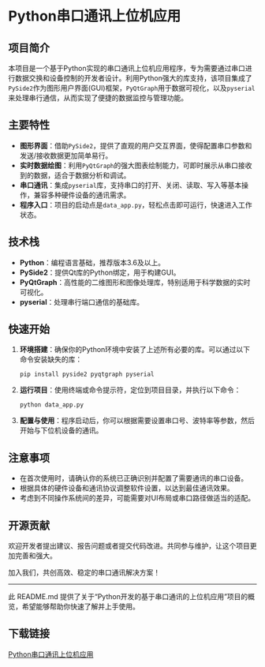 # Python串口通讯上位机应用

## 项目简介

本项目是一个基于Python实现的串口通讯上位机应用程序，专为需要通过串口进行数据交换和设备控制的开发者设计。利用Python强大的库支持，该项目集成了`PySide2`作为图形用户界面(GUI)框架，`PyQtGraph`用于数据可视化，以及`pyserial`来处理串行通信，从而实现了便捷的数据监控与管理功能。

## 主要特性

- **图形界面**：借助`PySide2`，提供了直观的用户交互界面，使得配置串口参数和发送/接收数据更加简单易行。
- **实时数据绘图**：利用`PyQtGraph`的强大图表绘制能力，可即时展示从串口接收到的数据，适合于数据分析和调试。
- **串口通讯**：集成`pyserial`库，支持串口的打开、关闭、读取、写入等基本操作，兼容多种硬件设备的通讯需求。
- **程序入口**：项目的启动点是`data_app.py`，轻松点击即可运行，快速进入工作状态。

## 技术栈

- **Python**：编程语言基础，推荐版本3.6及以上。
- **PySide2**：提供Qt库的Python绑定，用于构建GUI。
- **PyQtGraph**：高性能的二维图形和图像处理库，特别适用于科学数据的实时可视化。
- **pyserial**：处理串行端口通信的基础库。

## 快速开始

1. **环境搭建**：确保你的Python环境中安装了上述所有必要的库。可以通过以下命令安装缺失的库：
   ```
   pip install pyside2 pyqtgraph pyserial
   ```

2. **运行项目**：使用终端或命令提示符，定位到项目目录，并执行以下命令：
   ```
   python data_app.py
   ```

3. **配置与使用**：程序启动后，你可以根据需要设置串口号、波特率等参数，然后开始与下位机设备的通讯。

## 注意事项

- 在首次使用时，请确认你的系统已正确识别并配置了需要通讯的串口设备。
- 根据具体的硬件设备和通讯协议调整软件设置，以达到最佳通讯效果。
- 考虑到不同操作系统间的差异，可能需要对UI布局或串口路径做适当的适配。

## 开源贡献

欢迎开发者提出建议、报告问题或者提交代码改进。共同参与维护，让这个项目更加完善和强大。

加入我们，共创高效、稳定的串口通讯解决方案！

---

此 README.md 提供了关于“Python开发的基于串口通讯的上位机应用”项目的概览，希望能够帮助你快速了解并上手使用。

## 下载链接

[Python串口通讯上位机应用](https://pan.quark.cn/s/3a450e99bfb6)